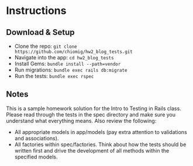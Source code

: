 # Instructions

## Download & Setup

- Clone the repo: `git clone https://github.com/chiomig/hw2_blog_tests.git`
- Navigate into the app: `cd hw2_blog_tests`
- Install Gems: `bundle install --path=vendor`
- Run migrations: `bundle exec rails db:migrate`
- Run the tests: `bundle exec rspec`

## Notes

This is a sample homework solution for the Intro to Testing in Rails class. Please read through the tests in the spec directory and make sure you understand what everything means. Also review the following:
* All appropriate models in app/models (pay extra attention to validations and associations).
* All factories within spec/factories.
Think about how the tests should be written first and drive the development of all methods within the specified models.
